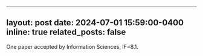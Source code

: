 
---
layout: post
date: 2024-07-01 15:59:00-0400
inline: true
related_posts: false
---

One paper accepted by Information Sciences, IF=8.1.
